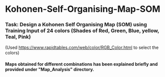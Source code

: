 # Kohonen-Self-Organising-Map-SOM

### Task: Design a Kohonen Self Organising Map (SOM) using Training Input of 24 colors (Shades of Red, Green, Blue, yellow, Teal, Pink)
(Used https://www.rapidtables.com/web/color/RGB_Color.html to select the colors)

#### Maps obtained for different combinations has been explained briefly and provided under "Map_Analysis" directory.
